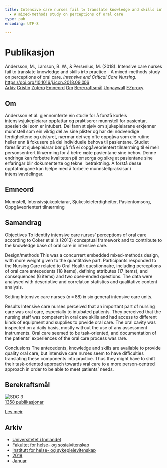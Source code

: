 ```yaml
---
title: Intensive care nurses fail to translate knowledge and skills into practice
  - A mixed-methods study on perceptions of oral care
type: pub
encoding: UTF-8

---
```

<h1>Publikasjon</h1>
<article id="csl-bib-container-6I3YCEUT" class="csl-bib-container">
  <div class="csl-bib-body"> <div class="csl-entry">Andersson, M., Larsson, B. W., &#38; Persenius, M. (2018). Intensive care nurses fail to translate knowledge and skills into practice - A mixed-methods study on perceptions of oral care. <i>Intensive and Critical Care Nursing</i>. <a href="https://doi.org/10.1016/j.iccn.2018.09.006">https://doi.org/10.1016/j.iccn.2018.09.006</a></div> </div>
  <div class="csl-bib-buttons">
    <a href="#taxonomy-article-6I3YCEUT" alt="archive" class="csl-bib-button">Arkiv</a>
    <a href="https://app.cristin.no/results/show.jsf?id=1657264" alt="Cristin" class="csl-bib-button">Cristin</a>
    <a href="http://zotero.org/groups/5881554/items/6I3YCEUT" alt="Zotero" class="csl-bib-button">Zotero</a>
    <a href="#keywords-article-6I3YCEUT" alt="keywords" class="csl-bib-button">Emneord</a>
    <a href="#about-article-6I3YCEUT" alt="about_pub" class="csl-bib-button">Om</a>
    <a href="#sdg-article-6I3YCEUT" alt="sdg" class="csl-bib-button">Berekraftsmål</a>
    <a href="https://doi.org/10.1016/j.iccn.2018.09.006" alt="Unpaywall" class="csl-bib-button">Unpaywall</a>
    <a href="https://doi.org/10.1016/j.iccn.2018.09.006" alt="EZproxy" class="csl-bib-button">EZproxy</a>
  </div>
  <div id="csl-bib-meta-container-6I3YCEUT"></div>
</article>
<div id="csl-bib-meta-6I3YCEUT" class="csl-bib-meta">
  <article id="about-article-6I3YCEUT" class="about_pub-article">
    <h1>Om</h1>
    Andersson et al. gjennomførte ein studie for å forstå korleis intensivsjukepleiarar oppfattar og praktiserer munnstell for pasientar, spesielt dei som er intubert. Dei fann at sjølv om sjukepleiarane erkjenner munnstell som ein viktig del av sine plikter og har dei nødvendige ferdigheitene og utstyret, nærmar dei seg ofte oppgåva som ein rutine heller enn å fokusere på dei individuelle behova til pasientane. Studiet føreslår at sjukepleiarar bør gå frå ei oppgåveorientert tilnærming til ei meir personsentrert tilnærming for å betre møte pasientane sine behov. Denne endringa kan forbetre kvaliteten på omsorga og sikre at pasientane sine erfaringar blir dokumenterte og tekne i betraktning. Å forstå desse oppfatningane kan hjelpe med å forbetre munnstellpraksisar i intensivavdelingar.
  </article>
  <article id="keywords-article-6I3YCEUT" class="keywords-article">
    <h1>Emneord</h1>
    Munnstell, Intensivsjukepleiarar, Sjukepleieferdigheiter, Pasientomsorg, Oppgåveorientert tilnærming
  </article>
  <article id="abstract-article-6I3YCEUT" class="abstract-article">
    <h1>Samandrag</h1>
    Objectives 
To identify intensive care nurses’ perceptions of oral care according to Coker et al.’s (2013) conceptual framework and to contribute to the knowledge base of oral care in intensive care. 
 
Design/methods 
This was a concurrent embedded mixed-methods design, with more weight given to the quantitative part. Participants responded to the Nursing Care related to Oral Health questionnaire, including perceptions of oral care antecedents (18 items), defining attributes (17 items), and consequences (6 items) and two open-ended questions. The data were analysed with descriptive and correlation statistics and qualitative content analysis. 
 
Setting 
Intensive care nurses (n = 88) in six general intensive care units. 
 
Results 
Intensive care nurses perceived that an important part of nursing care was oral care, especially to intubated patients. They perceived that the nursing staff was competent in oral care skills and had access to different kinds of equipment and supplies to provide oral care. The oral cavity was inspected on a daily basis, mostly without the use of any assessment instruments. Oral care seemed to be task-oriented, and documentation of the patients’ experiences of the oral care process was rare. 
 
Conclusions 
The antecedents, knowledge and skills are available to provide quality oral care, but intensive care nurses seem to have difficulties translating these components into practice. Thus they might have to shift their task-oriented approach towards oral care to a more person-centred approach in order to be able to meet patients’ needs.
  </article>
  <article id="sdg-article-6I3YCEUT" class="sdg-article">
    <h1>Berekraftsmål</h1>
    <div class="sdg-container"><div id="sdg3" class="sdg">
        <img src="{{< params subfolder >}}images/sdg/sdg03_nn.png" class="image" alt="SDG 3">
        <div class="sdg-overlay">
          <a href="/nn/archive/?key=?sdg=3#archive" class="sdg-publication-count"><span>1358</span> publikasjonar</a>
          <p><a href="https://fn.no/om-fn/fns-baerekraftsmaal/god-helse-og-livskvalitet?lang=nno-NO" class="sdg-read-more">Les meir</a></p>
        </div>
      </div></div>
  </article>
  <article id="taxonomy-article-6I3YCEUT" class="taxonomy-article">
    <h1>Arkiv</h1>
    <ul>
      <li>
        <a href="/nn/archive/?key=3DCRN523">Universitetet i Innlandet</a>
      </li>
      <li>
        <a href="/nn/archive/?key=IDKFS3MX">Fakultet for helse- og sosialvitenskap</a>
      </li>
      <li>
        <a href="/nn/archive/?key=GTV4ECMZ">Institutt for helse- og sykepleievitenskap</a>
      </li>
      <li>
        <a href="/nn/archive/?key=E7THIEEM">2019</a>
      </li>
      <li>
        <a href="/nn/archive/?key=7JE8LLZ8">Januar</a>
      </li>
    </ul>
  </article>
</div>
